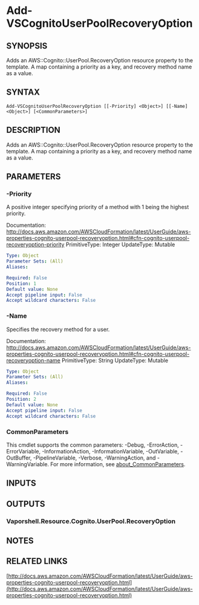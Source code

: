 # Add-VSCognitoUserPoolRecoveryOption

## SYNOPSIS
Adds an AWS::Cognito::UserPool.RecoveryOption resource property to the template.
A map containing a priority as a key, and recovery method name as a value.

## SYNTAX

```
Add-VSCognitoUserPoolRecoveryOption [[-Priority] <Object>] [[-Name] <Object>] [<CommonParameters>]
```

## DESCRIPTION
Adds an AWS::Cognito::UserPool.RecoveryOption resource property to the template.
A map containing a priority as a key, and recovery method name as a value.

## PARAMETERS

### -Priority
A positive integer specifying priority of a method with 1 being the highest priority.

Documentation: http://docs.aws.amazon.com/AWSCloudFormation/latest/UserGuide/aws-properties-cognito-userpool-recoveryoption.html#cfn-cognito-userpool-recoveryoption-priority
PrimitiveType: Integer
UpdateType: Mutable

```yaml
Type: Object
Parameter Sets: (All)
Aliases:

Required: False
Position: 1
Default value: None
Accept pipeline input: False
Accept wildcard characters: False
```

### -Name
Specifies the recovery method for a user.

Documentation: http://docs.aws.amazon.com/AWSCloudFormation/latest/UserGuide/aws-properties-cognito-userpool-recoveryoption.html#cfn-cognito-userpool-recoveryoption-name
PrimitiveType: String
UpdateType: Mutable

```yaml
Type: Object
Parameter Sets: (All)
Aliases:

Required: False
Position: 2
Default value: None
Accept pipeline input: False
Accept wildcard characters: False
```

### CommonParameters
This cmdlet supports the common parameters: -Debug, -ErrorAction, -ErrorVariable, -InformationAction, -InformationVariable, -OutVariable, -OutBuffer, -PipelineVariable, -Verbose, -WarningAction, and -WarningVariable. For more information, see [about_CommonParameters](http://go.microsoft.com/fwlink/?LinkID=113216).

## INPUTS

## OUTPUTS

### Vaporshell.Resource.Cognito.UserPool.RecoveryOption
## NOTES

## RELATED LINKS

[http://docs.aws.amazon.com/AWSCloudFormation/latest/UserGuide/aws-properties-cognito-userpool-recoveryoption.html](http://docs.aws.amazon.com/AWSCloudFormation/latest/UserGuide/aws-properties-cognito-userpool-recoveryoption.html)

